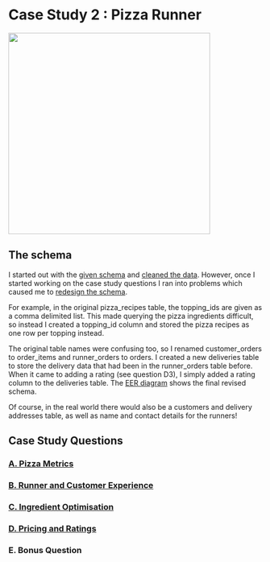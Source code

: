 <h1>Case Study 2 : Pizza Runner</h1>
<a href="https://8weeksqlchallenge.com/case-study-2/" target="_blank">
<img src="https://8weeksqlchallenge.com/images/case-study-designs/2.png" width = "400">
</a>

## The schema
I started out with the [given schema](1_schema.sql) and [cleaned the data](2_data_cleaning.sql). However, once I started working on the case study questions I ran into problems which caused me to [redesign the schema](3_schema_v2.sql). 

For example, in the original pizza_recipes table, the topping_ids are given as a comma delimited list. This made querying the pizza ingredients difficult, so instead I created a topping_id column and stored the pizza recipes as one row per topping instead. 

The original table names were confusing too, so I renamed customer_orders to order_items and runner_orders to orders. I created a new deliveries table to store the delivery data that had been in the runner_orders table before. When it came to adding a rating (see question D3), I simply added a rating column to the deliveries table. The [EER diagram](pizza_runner_v2.png) shows the final revised schema. 

Of course, in the real world there would also be a customers and delivery addresses table, as well as name and contact details for the runners!

## Case Study Questions

### [A. Pizza Metrics](A_pizza_metrics.md)
### [B. Runner and Customer Experience](B_runner_cust_experience.md)
### [C. Ingredient Optimisation](C_ingredient_optimisation.md)
### [D. Pricing and Ratings](D_pricing_and_ratings.md)
### E. Bonus Question

